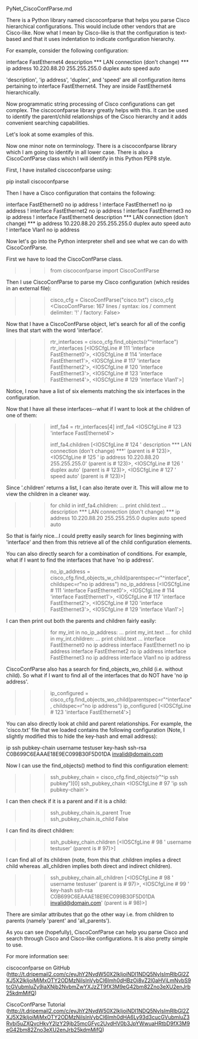 PyNet_CiscoConfParse.md

There is a Python library named ciscoconfparse that helps you parse Cisco hierarchical configurations. This would include other vendors that are Cisco-like. Now what I mean by Cisco-like is that the configuration is text-based and that it uses indentation to indicate configuration hierarchy.


For example, consider the following configuration:

interface FastEthernet4
 description *** LAN connection (don't change) ***
 ip address 10.220.88.20 255.255.255.0
 duplex auto
 speed auto

'description', 'ip address', 'duplex', and 'speed' are all configuration items pertaining to interface FastEthernet4. They are inside FastEthernet4 hierarchically.



Now programmatic string processing of Cisco configurations can get complex. The ciscoconfparse library greatly helps with this. It can be used to identify the parent/child relationships of the Cisco hierarchy and it adds convenient searching capabilities.

Let's look at some examples of this.

Now one minor note on terminology. There is a ciscoconfparse library which I am going to identify in all lower case. There is also a CiscoConfParse class which I will identify in this Python PEP8 style.



First, I have installed ciscoconfparse using:

pip install ciscoconfparse


Then I have a Cisco configuration that contains the following:

interface FastEthernet0
 no ip address
!
interface FastEthernet1
 no ip address
!
interface FastEthernet2
 no ip address
!
interface FastEthernet3
 no ip address
!
interface FastEthernet4
 description *** LAN connection (don't change) ***
 ip address 10.220.88.20 255.255.255.0
 duplex auto
 speed auto
!
interface Vlan1
 no ip address



Now let's go into the Python interpreter shell and see what we can do with CiscoConfParse.

First we have to load the CiscoConfParse class.

>>> from ciscoconfparse import CiscoConfParse


Then I use CiscoConfParse to parse my Cisco configuration (which resides in an external file):

>>> cisco_cfg = CiscoConfParse("cisco.txt")
>>> cisco_cfg
<CiscoConfParse: 167 lines / syntax: ios / comment delimiter: '!' / factory: False>


Now that I have a CiscoConfParse object, let's search for all of the config lines that start with the word 'interface'.

>>> rtr_interfaces = cisco_cfg.find_objects(r"^interface")
>>> rtr_interfaces
[<IOSCfgLine # 111 'interface FastEthernet0'>, <IOSCfgLine # 114 'interface FastEthernet1'>, <IOSCfgLine # 117 'interface FastEthernet2'>, <IOSCfgLine # 120 'interface FastEthernet3'>, <IOSCfgLine # 123 'interface FastEthernet4'>, <IOSCfgLine # 129 'interface Vlan1'>]

Notice, I now have a list of six elements matching the six interfaces in the configuration.



Now that I have all these interfaces--what if I want to look at the children of one of them:

>>> intf_fa4 = rtr_interfaces[4]
>>> intf_fa4
<IOSCfgLine # 123 'interface FastEthernet4'>
>>> 
>>> intf_fa4.children
[<IOSCfgLine # 124 ' description *** LAN connection (don't change) ***' (parent is # 123)>, <IOSCfgLine # 125 ' ip address 10.220.88.20 255.255.255.0' (parent is # 123)>, <IOSCfgLine # 126 ' duplex auto' (parent is # 123)>, <IOSCfgLine # 127 ' speed auto' (parent is # 123)>]


Since '.children' returns a list, I can also iterate over it. This will allow me to view the children in a cleaner way.

>>> for child in intf_fa4.children:
...   print child.text
... 
 description *** LAN connection (don't change) ***
 ip address 10.220.88.20 255.255.255.0
 duplex auto
 speed auto

So that is fairly nice...I could pretty easily search for lines beginning with 'interface' and then from this retrieve all of the child configuration elements.



You can also directly search for a combination of conditions. For example, what if I want to find the interfaces that have 'no ip address'.

>>> no_ip_address = cisco_cfg.find_objects_w_child(parentspec=r"^interface", childspec=r"no ip address")
>>> no_ip_address
[<IOSCfgLine # 111 'interface FastEthernet0'>, <IOSCfgLine # 114 'interface FastEthernet1'>, <IOSCfgLine # 117 'interface FastEthernet2'>, <IOSCfgLine # 120 'interface FastEthernet3'>, <IOSCfgLine # 129 'interface Vlan1'>]


I can then print out both the parents and children fairly easily:

>>> for my_int in no_ip_address:
...   print my_int.text
...   for child in my_int.children:
...     print child.text
... 
interface FastEthernet0
 no ip address
interface FastEthernet1
 no ip address
interface FastEthernet2
 no ip address
interface FastEthernet3
 no ip address
interface Vlan1
 no ip address



CiscoConfParse also has a search for find_objects_wo_child (i.e. without child). So what if I want to find all of the interfaces that do NOT have 'no ip address'.

>>> ip_configured = cisco_cfg.find_objects_wo_child(parentspec=r"^interface", childspec=r"no ip address")
>>> ip_configured
[<IOSCfgLine # 123 'interface FastEthernet4'>]



You can also directly look at child and parent relationships. For example, the 'cisco.txt' file that we loaded contains the following configuration (Note, I slightly modified this to hide the key-hash and email address):

ip ssh pubkey-chain
  username testuser
   key-hash ssh-rsa C0B699C6EAAAE18E9EC099B30F5D01DA invalid@domain.com


Now I can use the find_objects() method to find this configuration element:

>>> ssh_pubkey_chain = cisco_cfg.find_objects(r"^ip ssh pubkey")[0]
>>> ssh_pubkey_chain
<IOSCfgLine # 97 'ip ssh pubkey-chain'>


I can then check if it is a parent and if it is a child:

>>> ssh_pubkey_chain.is_parent
True
>>> ssh_pubkey_chain.is_child
False


I can find its direct children:

>>> ssh_pubkey_chain.children
[<IOSCfgLine # 98 '  username testuser' (parent is # 97)>]


I can find all of its children (note, from this that .children implies a direct child whereas .all_children implies both direct and indirect children).

>>> ssh_pubkey_chain.all_children
[<IOSCfgLine # 98 '  username testuser' (parent is # 97)>, <IOSCfgLine # 99 '   key-hash ssh-rsa C0B699C6EAAAE18E9EC099B30F5D01DA invalid@domain.com' (parent is # 98)>]


There are similar attributes that go the other way i.e. from children to parents (namely 'parent' and 'all_parents').



As you can see (hopefully), CiscoConfParse can help you parse Cisco and search through Cisco and Cisco-like configurations. It is also pretty simple to use.

For more information see:

ciscoconfparse on GitHub 
(http://t.dripemail2.com/c/eyJhY2NvdW50X2lkIjoiNDI1NDQ5NyIsImRlbGl2ZXJ5X2lkIjoiMjMxOTY2ODMzNiIsInVybCI6Imh0dHBzOi8vZ2l0aHViLmNvbS9tcGVubmluZy9jaXNjb2NvbmZwYXJzZT9fX3M9eG42bm82Zno3eXU2enJrb25kdmMifQ)

CiscoConfParse Tutorial
(http://t.dripemail2.com/c/eyJhY2NvdW50X2lkIjoiNDI1NDQ5NyIsImRlbGl2ZXJ5X2lkIjoiMjMxOTY2ODMzNiIsInVybCI6Imh0dHA6Ly93d3cucGVubmluZ3Rvbi5uZXQvcHkvY2lzY29jb25mcGFyc2UvdHV0b3JpYWwuaHRtbD9fX3M9eG42bm82Zno3eXU2enJrb25kdmMifQ)
